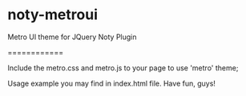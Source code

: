 noty-metroui
============

Metro UI theme for JQuery Noty Plugin 

============

Include the metro.css and metro.js to your page to use 'metro' theme; 

Usage example you may find in index.html file. Have fun, guys!


